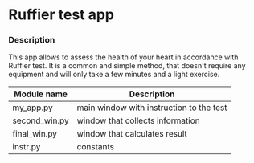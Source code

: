 # Ruffier test app
### Description
This app allows to assess the health of your heart in accordance with Ruffier test. It is a common and simple method, that doesn't require any equipment and will only take a few minutes and a light exercise.


Module name   | Description
--------------|--------------
my_app.py     | main window with instruction to the test
second_win.py | window that collects information
final_win.py  | window that calculates result
instr.py      | constants

